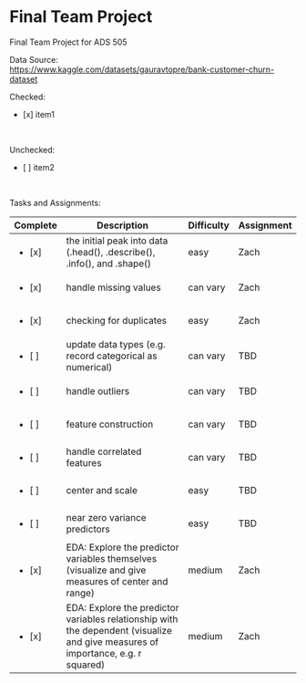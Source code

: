# Final Team Project
Final Team Project for ADS 505

Data Source: <br>
https://www.kaggle.com/datasets/gauravtopre/bank-customer-churn-dataset


Checked: <ul><li>[x] item1</li></ul> <br>

Unchecked: <ul><li>[ ] item2</li></ul> <br>

Tasks and Assignments:

|Complete|Description|Difficulty|Assignment|
|---|---|---|---|
| <ul><li>[x] </li></ul> | the initial peak into data (.head(), .describe(), .info(), and .shape()|easy| Zach|
|<ul><li>[x] </li></ul> | handle missing values|can vary| Zach|
|<ul><li>[x] </li></ul> | checking for duplicates|easy| Zach|
|<ul><li>[ ] </li></ul> | update data types (e.g. record categorical as numerical)|can vary| TBD|
|<ul><li>[ ] </li></ul> | handle outliers|can vary| TBD|
|<ul><li>[ ] </li></ul> | feature construction|can vary| TBD|
|<ul><li>[ ] </li></ul> | handle correlated features|can vary| TBD|
|<ul><li>[ ] </li></ul> | center and scale|easy| TBD|
|<ul><li>[ ] </li></ul> | near zero variance predictors|easy| TBD|
|<ul><li>[x] </li></ul> | EDA: Explore the predictor variables themselves (visualize and give measures of center and range)|medium| Zach|
|<ul><li>[x] </li></ul> | EDA: Explore the predictor variables relationship with the dependent (visualize and give measures of importance, e.g. r squared)|medium| Zach|
